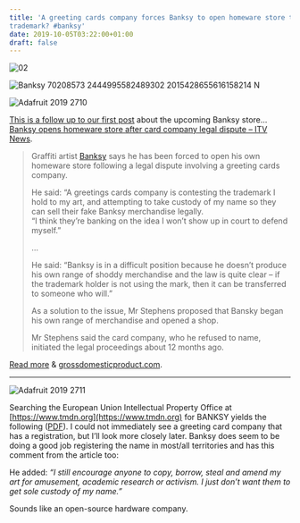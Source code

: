 ```yaml
---
title: 'A greeting cards company forces Banksy to open homeware store to keep
trademark? #banksy'
date: 2019-10-05T03:22:00+01:00
draft: false
---
```


![02](https://cdn-blog.adafruit.com/uploads/2019/10/02.jpg)

![Banksy 70208573 2444995582489302 2015428655616158214 N](https://cdn-blog.adafruit.com/uploads/2019/10/banksy_70208573_2444995582489302_2015428655616158214_n.jpg)

![Adafruit 2019 2710](https://cdn-blog.adafruit.com/uploads/2019/10/adafruit_2019_2710.jpg)

[This is a follow up to our first post](https://blog.adafruit.com/2019/10/02/grossdomesticproduct-banksy-installation-banksy/) about the upcoming Banksy store… [Banksy opens homeware store after card company legal dispute – ITV News](https://www.itv.com/news/2019-10-01/banksy-opens-homeware-store-after-card-company-legal-dispute/).

> Graffiti artist [Banksy](http://www.banksy.co.uk/) says he has been forced to open his own homeware store following a legal dispute involving a greeting cards company.
> 
> He said: “A greetings cards company is contesting the trademark I hold to my art, and attempting to take custody of my name so they can sell their fake Banksy merchandise legally.  
> “I think they’re banking on the idea I won’t show up in court to defend myself.”
> 
> …
> 
> He said: “Banksy is in a difficult position because he doesn’t produce his own range of shoddy merchandise and the law is quite clear – if the trademark holder is not using the mark, then it can be transferred to someone who will.”
> 
> As a solution to the issue, Mr Stephens proposed that Bansky began his own range of merchandise and opened a shop.
> 
> Mr Stephens said the card company, who he refused to name, initiated the legal proceedings about 12 months ago.

[Read more](https://www.itv.com/news/2019-10-01/banksy-opens-homeware-store-after-card-company-legal-dispute/) & [grossdomesticproduct.com](https://grossdomesticproduct.com/).

* * *

![Adafruit 2019 2711](https://cdn-blog.adafruit.com/uploads/2019/10/adafruit_2019_2711.jpg)

Searching the European Union Intellectual Property Office at [https://www.tmdn.org](https://www.tmdn.org) for BANKSY yields the following ([PDF](https://cdn-blog.adafruit.com/uploads/2019/10/tmv-result-list.pdf)). I could not immediately see a greeting card company that has a registration, but I’ll look more closely later. Banksy does seem to be doing a good job registering the name in most/all territories and has this comment from the article too:

He added: _“I still encourage anyone to copy, borrow, steal and amend my art for amusement, academic research or activism. I just don’t want them to get sole custody of my name.”_

Sounds like an open-source hardware company.